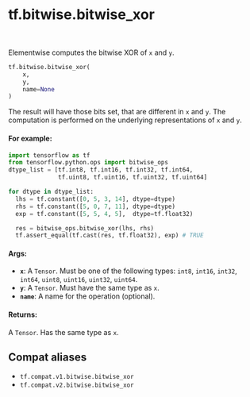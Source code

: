 <div itemscope itemtype="http://developers.google.com/ReferenceObject">
<meta itemprop="name" content="tf.bitwise.bitwise_xor" />
<meta itemprop="path" content="Stable" />
</div>

# tf.bitwise.bitwise_xor

<!-- Insert buttons and diff -->

<table class="tfo-notebook-buttons tfo-api" align="left">
</table>



Elementwise computes the bitwise XOR of `x` and `y`.

``` python
tf.bitwise.bitwise_xor(
    x,
    y,
    name=None
)
```



<!-- Placeholder for "Used in" -->

The result will have those bits set, that are different in `x` and `y`. The
computation is performed on the underlying representations of `x` and `y`.

#### For example:



```python
import tensorflow as tf
from tensorflow.python.ops import bitwise_ops
dtype_list = [tf.int8, tf.int16, tf.int32, tf.int64,
              tf.uint8, tf.uint16, tf.uint32, tf.uint64]

for dtype in dtype_list:
  lhs = tf.constant([0, 5, 3, 14], dtype=dtype)
  rhs = tf.constant([5, 0, 7, 11], dtype=dtype)
  exp = tf.constant([5, 5, 4, 5],  dtype=tf.float32)

  res = bitwise_ops.bitwise_xor(lhs, rhs)
  tf.assert_equal(tf.cast(res, tf.float32), exp) # TRUE
```

#### Args:


* <b>`x`</b>: A `Tensor`. Must be one of the following types: `int8`, `int16`, `int32`, `int64`, `uint8`, `uint16`, `uint32`, `uint64`.
* <b>`y`</b>: A `Tensor`. Must have the same type as `x`.
* <b>`name`</b>: A name for the operation (optional).


#### Returns:

A `Tensor`. Has the same type as `x`.


## Compat aliases

* `tf.compat.v1.bitwise.bitwise_xor`
* `tf.compat.v2.bitwise.bitwise_xor`

